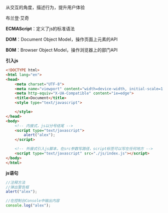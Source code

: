 从交互的角度，描述行为，提升用户体验

布兰登·艾奇

**ECMAScript**：定义了js的标准语法

**DOM**：Document Object Model，操作页面上元素的API

**BOM**：Browser Object Model，操作浏览器上的部门API



**引入js**

```html
<!DOCTYPE html>
<html lang="en">
<head>
    <meta charset="UTF-8">
    <meta name="viewport" content="width=device-width, initial-scale=1.0">
    <meta http-equiv="X-UA-Compatible" content="ie=edge">
    <title>Document</title>
    <style type="text/javascript">

    </style>
</head> 
<body>
    <!-- 内接式，js以分号结尾 -->
    <script type="text/javascript">
        alert("alex");
    </script>

    <!-- 外接式引入js脚本，在src参数写路径，script标签可以写在任何地方 -->
    <script type="text/javascript" src="./js/index.js"></script>
</body>
</html>
```



**js语句**

```javascript
//注释方法	
//弹出警告框
alert("alex");

//在控制台Console中输出内容
console.log("alex");
```

